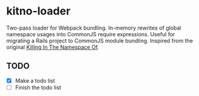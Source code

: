 # kitno-loader

Two-pass loader for Webpack bundling.
In-memory rewrites of global namespace usages into CommonJS require expressions.
Useful for migrating a Rails project to CommonJS module bundling.
Inspired from the original [Killing In The Namespace Of](https://github.com/mavenlink/killing-in-the-namespace-of).

## TODO

- [x] Make a todo list
- [ ] Finish the todo list
